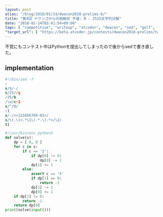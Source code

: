 ```yaml
---
layout: post
alias: "/blog/2018/01/14/dwacon2018-prelims-b/"
title: "第4回 ドワンゴからの挑戦状 予選: B - 2525文字列分解"
date: "2018-01-14T03:41:54+09:00"
tags: [ "competitive", "writeup", "atcoder", "dwacon", "sed", "golf", "dp", "regex" ]
"target_url": [ "https://beta.atcoder.jp/contests/dwacon2018-prelims/tasks/dwacon2018_prelims_b" ]
---
```


不覚にもコンテスト中はPythonを提出してしまったので後からsedで書き直した。

## implementation

``` sed
#!/bin/sed -f
:
s/$/-/
s/25//g
/25/b
/\w/c-1
s/^/0/
:1
s/-/<<123456789-01>/
s/\(.\)<.*\1\(-*.\).*>/\2/
t1
```

``` python
#!/usr/bin/env python3
def solve(s):
    dp = [ 0, 0 ]
    for c in s:
        if c == '2':
            if dp[0] != 0:
                dp[0] -= 1
            dp[1] += 1
        else:
            assert c == '5'
            if dp[1] == 0:
                return -1
            dp[1] -= 1
            dp[0] += 1
    if dp[1] != 0:
        return -1
    return dp[0]
print(solve(input()))
```
